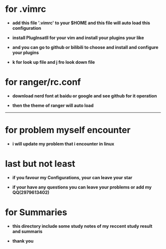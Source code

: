 # for .vimrc
- **add this file '.vimrc' to your $HOME and this file will auto load this configuration** 

- **install PlugInsatll for your vim and install your plugins your like** 

- **and you can go to github or bilibili to choose and install and configure your plugins** 

- **k for look up file and j fro look down file** 

# for ranger/rc.conf
- **download nerd font at baidu or google and see github for it operation** 

- **then the theme of ranger will auto load** 
---

# for problem myself encounter
- **i will update my problem that i encounter in linux** 

# last but not least
- **if you favour my Configurations, your can leave your star** 

- **if your have any questions you can leave your problems or add my QQ(2979613402)**

# for Summaries
- **this directory include some study notes of my reccent study result and summaris** 

- **thank you**  
